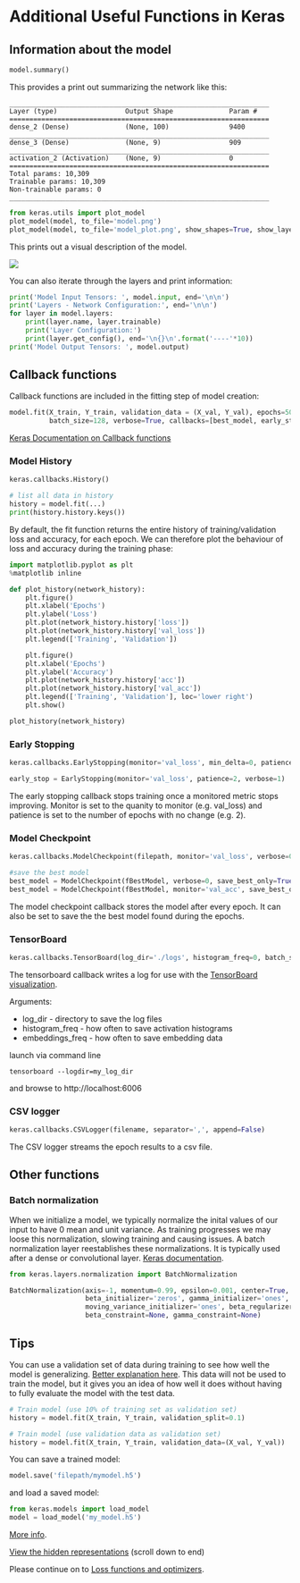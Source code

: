 # Additional Useful Functions in Keras


## Information about the model


```python
model.summary() 
```
This provides a print out summarizing the network like this:
```
_________________________________________________________________
Layer (type)                 Output Shape              Param #   
=================================================================
dense_2 (Dense)              (None, 100)               9400      
_________________________________________________________________
dense_3 (Dense)              (None, 9)                 909       
_________________________________________________________________
activation_2 (Activation)    (None, 9)                 0         
=================================================================
Total params: 10,309
Trainable params: 10,309
Non-trainable params: 0
_________________________________________________________________
```

```python
from keras.utils import plot_model
plot_model(model, to_file='model.png')
plot_model(model, to_file='model_plot.png', show_shapes=True, show_layer_names=True)
```

This prints out a visual description of the model.

![](https://3qeqpr26caki16dnhd19sv6by6v-wpengine.netdna-ssl.com/wp-content/uploads/2017/09/Plot-of-Neural-Network-Model-Graph.png)

You can also iterate through the layers and print information:
```python
print('Model Input Tensors: ', model.input, end='\n\n')
print('Layers - Network Configuration:', end='\n\n')
for layer in model.layers:
    print(layer.name, layer.trainable)
    print('Layer Configuration:')
    print(layer.get_config(), end='\n{}\n'.format('----'*10))
print('Model Output Tensors: ', model.output)
```

## Callback functions

Callback functions are included in the fitting step of model creation:
```python
model.fit(X_train, Y_train, validation_data = (X_val, Y_val), epochs=50, 
          batch_size=128, verbose=True, callbacks=[best_model, early_stop])
```

[Keras Documentation on Callback functions](https://keras.io/callbacks/)

### Model History
```python
keras.callbacks.History()

# list all data in history
history = model.fit(...)
print(history.history.keys())
```
By default, the fit function returns the entire history of training/validation loss and accuracy, for each epoch. We can therefore plot the behaviour of loss and accuracy during the training phase:
```python
import matplotlib.pyplot as plt
%matplotlib inline

def plot_history(network_history):
    plt.figure()
    plt.xlabel('Epochs')
    plt.ylabel('Loss')
    plt.plot(network_history.history['loss'])
    plt.plot(network_history.history['val_loss'])
    plt.legend(['Training', 'Validation'])

    plt.figure()
    plt.xlabel('Epochs')
    plt.ylabel('Accuracy')
    plt.plot(network_history.history['acc'])
    plt.plot(network_history.history['val_acc'])
    plt.legend(['Training', 'Validation'], loc='lower right')
    plt.show()

plot_history(network_history)
```

### Early Stopping

```python
keras.callbacks.EarlyStopping(monitor='val_loss', min_delta=0, patience=0, verbose=0, mode='auto', baseline=None)

early_stop = EarlyStopping(monitor='val_loss', patience=2, verbose=1) 
```
The early stopping callback stops training once a monitored metric stops improving. Monitor is set to the quanity to monitor (e.g. val_loss) and patience is set to the number of epochs with no change (e.g. 2).

### Model Checkpoint

```python
keras.callbacks.ModelCheckpoint(filepath, monitor='val_loss', verbose=0, save_best_only=False, save_weights_only=False, mode='auto', period=1)

#save the best model
best_model = ModelCheckpoint(fBestModel, verbose=0, save_best_only=True)
best_model = ModelCheckpoint(fBestModel, monitor='val_acc', save_best_only=True, mode='max')
```
The model checkpoint callback stores the model after every epoch. It can also be set to save the the best model found during the epochs. 

### TensorBoard
```python
keras.callbacks.TensorBoard(log_dir='./logs', histogram_freq=0, batch_size=32, write_graph=True, write_grads=False, write_images=False, embeddings_freq=0, embeddings_layer_names=None, embeddings_metadata=None, embeddings_data=None)
```
The tensorboard callback writes a log for use with the [TensorBoard visualization](https://www.tensorflow.org/guide/summaries_and_tensorboard).

Arguments:
* log_dir - directory to save the log files
* histogram_freq - how often to save activation histograms
* embeddings_freq - how often to save embedding data

launch via command line
```
tensorboard --logdir=my_log_dir
```
and browse to http://localhost:6006

### CSV logger
```python
keras.callbacks.CSVLogger(filename, separator=',', append=False)
```
The CSV logger streams the epoch results to a csv file. 

## Other functions

### Batch normalization

When we initialize a model, we typically normalize the inital values of our input to have 0 mean and unit variance. As training progresses we may loose this normalization, slowing training and causing issues. A batch normalization layer reestablishes these normalizations. It is typically used after a dense or convolutional layer. [Keras documentation](https://keras.io/layers/normalization/). 

```python
from keras.layers.normalization import BatchNormalization

BatchNormalization(axis=-1, momentum=0.99, epsilon=0.001, center=True, scale=True, 
                   beta_initializer='zeros', gamma_initializer='ones', moving_mean_initializer='zeros',
                   moving_variance_initializer='ones', beta_regularizer=None, gamma_regularizer=None,
                   beta_constraint=None, gamma_constraint=None)
```

## Tips

You can use a validation set of data during training to see how well the model is generalizing. [Better explanation here](https://stackoverflow.com/questions/46308374/what-is-validation-data-used-for-in-a-keras-sequential-model). This data will not be used to train the model, but it gives you an idea of how well it does without having to fully evaluate the model with the test data. 
```python
# Train model (use 10% of training set as validation set)
history = model.fit(X_train, Y_train, validation_split=0.1)

# Train model (use validation data as validation set)
history = model.fit(X_train, Y_train, validation_data=(X_val, Y_val))
```

You can save a trained model:
```python
model.save('filepath/mymodel.h5')
```
and load a saved model:
```python
from keras.models import load_model
model = load_model('my_model.h5')
```
[More info](https://keras.io/getting-started/faq/#how-can-i-save-a-keras-model).

[View the hidden representations](https://github.com/leriomaggio/deep-learning-keras-tensorflow/blob/pydata-london2017/2.1%20Hidden%20Layer%20Representation%20and%20Embeddings.ipynb) (scroll down to end)

Please continue on to [Loss functions and optimizers](https://github.com/kitchell/DeepLearningTutorial_LBspectrum/blob/master/LossFxnsOptimizers.md).
